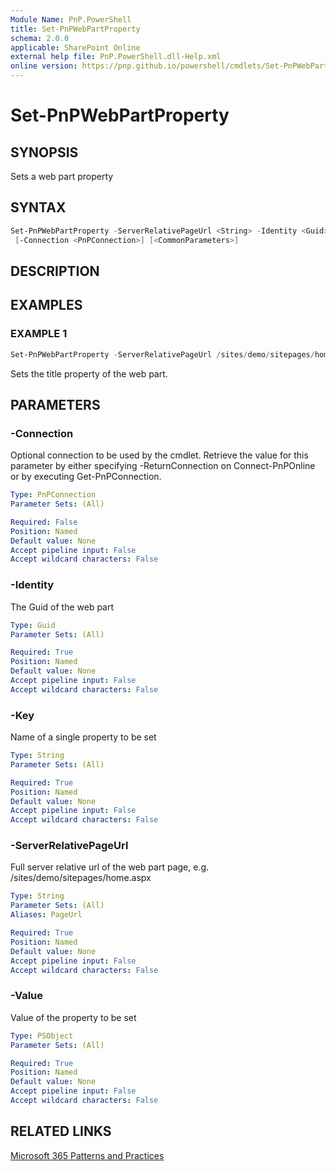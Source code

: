 ```yaml
---
Module Name: PnP.PowerShell
title: Set-PnPWebPartProperty
schema: 2.0.0
applicable: SharePoint Online
external help file: PnP.PowerShell.dll-Help.xml
online version: https://pnp.github.io/powershell/cmdlets/Set-PnPWebPartProperty.html
---
```

 
# Set-PnPWebPartProperty

## SYNOPSIS
Sets a web part property

## SYNTAX

```powershell
Set-PnPWebPartProperty -ServerRelativePageUrl <String> -Identity <Guid> -Key <String> -Value <PSObject>
 [-Connection <PnPConnection>] [<CommonParameters>]
```

## DESCRIPTION

## EXAMPLES

### EXAMPLE 1
```powershell
Set-PnPWebPartProperty -ServerRelativePageUrl /sites/demo/sitepages/home.aspx -Identity ccd2c98a-c9ae-483b-ae72-19992d583914 -Key "Title" -Value "New Title"
```

Sets the title property of the web part.

## PARAMETERS

### -Connection
Optional connection to be used by the cmdlet. Retrieve the value for this parameter by either specifying -ReturnConnection on Connect-PnPOnline or by executing Get-PnPConnection.

```yaml
Type: PnPConnection
Parameter Sets: (All)

Required: False
Position: Named
Default value: None
Accept pipeline input: False
Accept wildcard characters: False
```

### -Identity
The Guid of the web part

```yaml
Type: Guid
Parameter Sets: (All)

Required: True
Position: Named
Default value: None
Accept pipeline input: False
Accept wildcard characters: False
```

### -Key
Name of a single property to be set

```yaml
Type: String
Parameter Sets: (All)

Required: True
Position: Named
Default value: None
Accept pipeline input: False
Accept wildcard characters: False
```

### -ServerRelativePageUrl
Full server relative url of the web part page, e.g. /sites/demo/sitepages/home.aspx

```yaml
Type: String
Parameter Sets: (All)
Aliases: PageUrl

Required: True
Position: Named
Default value: None
Accept pipeline input: False
Accept wildcard characters: False
```

### -Value
Value of the property to be set

```yaml
Type: PSObject
Parameter Sets: (All)

Required: True
Position: Named
Default value: None
Accept pipeline input: False
Accept wildcard characters: False
```



## RELATED LINKS

[Microsoft 365 Patterns and Practices](https://aka.ms/m365pnp)

